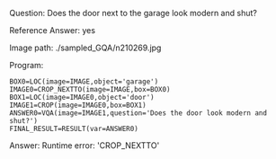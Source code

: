 Question: Does the door next to the garage look modern and shut?

Reference Answer: yes

Image path: ./sampled_GQA/n210269.jpg

Program:

```
BOX0=LOC(image=IMAGE,object='garage')
IMAGE0=CROP_NEXTTO(image=IMAGE,box=BOX0)
BOX1=LOC(image=IMAGE0,object='door')
IMAGE1=CROP(image=IMAGE0,box=BOX1)
ANSWER0=VQA(image=IMAGE1,question='Does the door look modern and shut?')
FINAL_RESULT=RESULT(var=ANSWER0)
```
Answer: Runtime error: 'CROP_NEXTTO'

